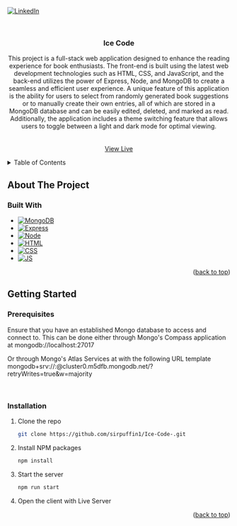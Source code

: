 <!-- Improved compatibility of back to top link: See: https://github.com/othneildrew/Best-README-Template/pull/73 -->
<a name="readme-top"></a>

<!-- PROJECT SHIELDS -->


[![LinkedIn][linkedin-shield]][linkedin-url]



<!-- PROJECT LOGO -->
<br />
<div align="center">
  

<h3 align="center">Ice Code</h3>

  <p align="center">
  This project is a full-stack web application designed to enhance the reading experience for book enthusiasts. The front-end is built using the latest web development technologies such as HTML, CSS, and JavaScript, and the back-end utilizes the power of Express, Node, and MongoDB to create a seamless and efficient user experience. A unique feature of this application is the ability for users to select from randomly generated book suggestions or to manually create their own entries, all of which are stored in a MongoDB database and can be easily edited, deleted, and marked as read. Additionally, the application includes a theme switching feature that allows users to toggle between a light and dark mode for optimal viewing.
    <br />
    <br />
    <br />
    <a href="https://ice-code-library.herokuapp.com/">View Live</a>
  </p>
</div>



<!-- TABLE OF CONTENTS -->
<details>
  <summary>Table of Contents</summary>
  <ol>
    <li>
      <a href="#about-the-project">About The Project</a>
      <ul>
        <li><a href="#built-with">Built With</a></li>
      </ul>
    </li>
    <li>
      <a href="#getting-started">Getting Started</a>
      <ul>
        <li><a href="#prerequisites">Prerequisites</a></li>
        <li><a href="#installation">Installation</a></li>
      </ul>
    </li>
  </ol>
</details>



<!-- ABOUT THE PROJECT -->
## About The Project

### Built With
* [![MongoDB][MongoDB]][Mongo-url]
* [![Express][Express]][Express-url]
* [![Node][Node]][Node-url]
* [![HTML][HTML]][HTML-url]
* [![CSS][CSS]][CSS-url]
* [![JS][JS]][JS-url]



<p align="right">(<a href="#readme-top">back to top</a>)</p>



<!-- GETTING STARTED -->
## Getting Started

### Prerequisites

Ensure that you have an established Mongo database to access and connect to. This can be done either through Mongo's Compass application at mongodb://localhost:27017
<br>

Or through Mongo's Atlas Services at with the following URL template
<br>
mongodb+srv://<USER>:<PASSWORD>@cluster0.m5dfb.mongodb.net/<DATABASE>?retryWrites=true&w=majority

<br>

### Installation

1. Clone the repo
   ```sh
   git clone https://github.com/sirpuffin1/Ice-Code-.git
   ```
2. Install NPM packages
   ```sh
   npm install
   ```
3. Start the server
   ```js
   npm run start
   ```
   
4. Open the client with Live Server

<p align="right">(<a href="#readme-top">back to top</a>)</p>

<!-- MARKDOWN LINKS & IMAGES -->
[linkedin-shield]: https://img.shields.io/badge/-LinkedIn-black.svg?style=for-the-badge&logo=linkedin&colorB=555
[linkedin-url]: https://www.linkedin.com/in/angel-cruz-50304623b/
[HTML]: https://img.shields.io/badge/HTML5-E34F26?style=for-the-badge&logo=html5&logoColor=white
[HTML-url]: https://html.com/
[CSS]: https://img.shields.io/badge/CSS3-1572B6?style=for-the-badge&logo=css3&logoColor=white
[CSS-url]: https://www.w3schools.com/css/
[JS]:	https://img.shields.io/badge/JavaScript-323330?style=for-the-badge&logo=javascript&logoColor=F7DF1E
[JS-url]: https://www.w3schools.com/js/default.asp 
[MongoDB]: https://img.shields.io/badge/MongoDB-4EA94B?style=for-the-badge&logo=mongodb&logoColor=white
[Mongo-url]: https://www.mongodb.com/
[Express]: https://img.shields.io/badge/Express.js-000000?style=for-the-badge&logo=express&logoColor=white
[Express-url]: https://expressjs.com/
[Node]: https://img.shields.io/badge/Node.js-339933?style=for-the-badge&logo=nodedotjs&logoColor=white
[Node-url]: https://nodejs.org/en/
